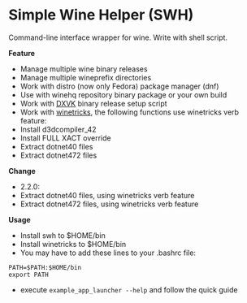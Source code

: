 # Simple Wine Helper (SWH)

 Command-line interface wrapper for wine. Write with shell script.

 **Feature**
* Manage multiple wine binary releases
* Manage multiple wineprefix directories
* Work with distro (now only Fedora) package manager (dnf)
* Use with winehq repository binary package or your own build
* Work with [DXVK](https://github.com/doitsujin/dxvk) binary release setup script
* Work with [winetricks](https://wiki.winehq.org/Winetricks), the following functions use winetricks verb feature:
* Install d3dcompiler_42
* Install FULL XACT override
* Extract dotnet40 files
* Extract dotnet472 files

 **Change**
* 2.2.0:
* Extract dotnet40 files, using winetricks verb feature
* Extract dotnet472 files, using winetricks verb feature

 **Usage**
 
* Install swh to $HOME/bin
* Install winetricks to $HOME/bin
* You may have to add these lines to your .bashrc file:
```
PATH=$PATH:$HOME/bin
export PATH
```
* execute `example_app_launcher --help` and follow the quick guide
